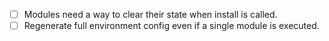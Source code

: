 * [ ] Modules need a way to clear their state when install is called.
* [ ] Regenerate full environment config even if a single module is
  executed.
